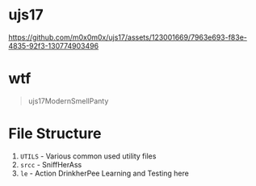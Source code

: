 # ujs17

https://github.com/m0x0m0x/ujs17/assets/123001669/7963e693-f83e-4835-92f3-130774903496

# wtf

> ujs17ModernSmellPanty

# File Structure

1. `UTILS` - Various common used utility files
2. `srcc` - SniffHerAss
3. `le` - Action DrinkherPee Learning and Testing here
